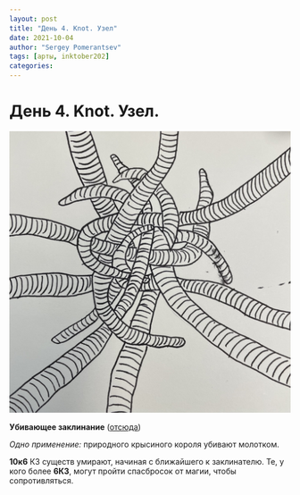 ```yaml
---
layout: post
title: "День 4. Knot. Узел"
date: 2021-10-04
author: "Sergey Pomerantsev"
tags: [арты, inktober202]
categories:
---
```


# День 4. Knot. Узел.

![](/assets/images/inktober21-4.jpg)

**Убивающее заклинание** ([отсюда](https://stuartzaq.blot.im/%D0%BC%D0%B0%D0%B3%D0%B8%D1%8F-%D0%B2%D0%BD%D0%B5-%D1%83%D1%80%D0%BE%D0%B2%D0%BD%D0%B5%D0%B9))

*Одно применение:* природного крысиного короля убивают молотком.

**10к6** КЗ существ умирают, начиная с ближайшего к заклинателю. Те, у кого более **6КЗ**, могут пройти спасбросок от магии, чтобы сопротивляться.
